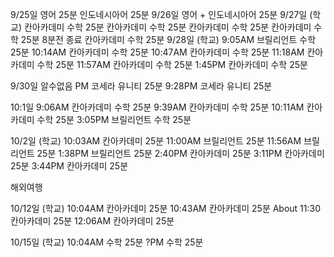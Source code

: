 9/25일
영어 25분
인도네시아어 25분
9/26일
영어 + 인도네시아어 25분
9/27일
(학교)
칸아카데미 수학 25분
칸아카데미 수학 25분
칸아카데미 수학 25분
칸아카데미 수학 25분 8분전 종료
칸아카데미 수학 25분
9/28일
(학교)
9:05AM 브릴리언트 수학 25분
10:14AM 칸아카데미 수학 25분
10:47AM 칸아카데미 수학 25분
11:18AM 칸아카데미 수학 25분
11:57AM 칸아카데미 수학 25분
1:45PM 칸아카데미 수학 25분

9/30일
알수없음 PM 코세라 유니티 25분
9:28PM 코세라 유니티 25분

10:1일 
9:06AM 칸아카데미 수학 25분
9:39AM 칸아카데미 수학 25분
10:11AM 칸아카데미 수학 25분
3:05PM 브릴리언트 수학 25분

10/2일
(학교)
10:03AM 칸아카데미 25분
11:00AM 브릴리언트 25분
11:56AM 브릴리언트 25분
1:38PM 브릴리언트 25분
2:40PM 칸아카데미 25분
3:11PM 칸아카데미 25분
3:44PM 칸아카데미 25분

해외여행

10/12일
(학교)
10:04AM 칸아카데미 25분
10:43AM 칸아카데미 25분
About 11:30 칸아카데미 25분
12:06AM 칸아카데미 25분

10/15일
(학교)
10:04AM 수학 25분
?PM 수학 25분
